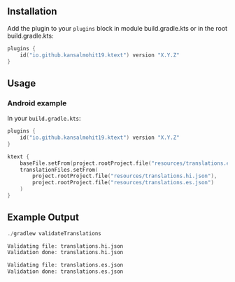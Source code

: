 ## Installation

Add the plugin to your `plugins` block in module build.gradle.kts or in the root build.gradle.kts:

```kotlin
plugins {
    id("io.github.kansalmohit19.ktext") version "X.Y.Z"
}
```

## Usage

### Android example

In your `build.gradle.kts`:

```kotlin
plugins {
    id("io.github.kansalmohit19.ktext") version "X.Y.Z"
}

ktext {
    baseFile.setFrom(project.rootProject.file("resources/translations.en.json"))
    translationFiles.setFrom(
        project.rootProject.file("resources/translations.hi.json"),
        project.rootProject.file("resources/translations.es.json")
    )
}
```

## Example Output

```kotlin
./gradlew validateTranslations

Validating file: translations.hi.json
Validation done: translations.hi.json

Validating file: translations.es.json
Validation done: translations.es.json
```

